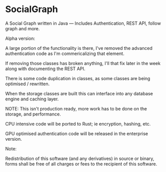 # SocialGraph
A Social Graph written in Java — Includes Authentication, REST API, follow graph and more.

Alpha version:

A large portion of the functionality is there, I've removed the advanced authentication code as I'm commericalizing that element.

If removing those classes has broken anything, I'll that fix later in the week along with documenting the REST API.

There is some code duplication in classes, as some classes are being optimised / rewritten.

When the storage classes are built this can interface into any database engine and caching layer.

NOTE: This isn't production ready, more work has to be done on the storage, and performance.

CPU intensive code will be ported to Rust; ie encryption, hashing, etc.

GPU optimised authentication code will be released in the enterprise version.


Note:

Redistribution of this software (and any derivatives) in source or binary, forms shall be free of all charges or fees to the recipient of this software.

